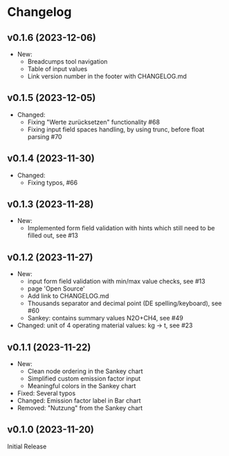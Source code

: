 # Changelog

## v0.1.6 (2023-12-06)

- New:
  - Breadcumps tool navigation
  - Table of input values
  - Link version number in the footer with CHANGELOG.md

## v0.1.5 (2023-12-05)

- Changed:
  - Fixing "Werte zurücksetzen" functionality #68
  - Fixing input field spaces handling, by using trunc, before float parsing #70

## v0.1.4 (2023-11-30)

- Changed:
  - Fixing typos, #66

## v0.1.3 (2023-11-28)

- New:
  - Implemented form field validation with hints which still need to be filled out, see #13

## v0.1.2 (2023-11-27)

- New:
  - input form field validation with min/max value checks, see #13
  - page 'Open Source'
  - Add link to CHANGELOG.md
  - Thousands separator and decimal point (DE spelling/keyboard), see #60
  - Sankey: contains summary values N2O+CH4, see #49
- Changed: unit of 4 operating material values: kg -> t, see #23

## v0.1.1 (2023-11-22)

- New:
  - Clean node ordering in the Sankey chart
  - Simplified custom emission factor input
  - Meaningful colors in the Sankey chart
- Fixed: Several typos
- Changed: Emission factor label in Bar chart
- Removed: "Nutzung" from the Sankey chart

## v0.1.0 (2023-11-20)

Initial Release
